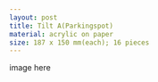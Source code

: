 ```yaml
---
layout: post
title: Tilt A(Parkingspot)
material: acrylic on paper
size: 187 x 150 mm(each); 16 pieces
---
```


image here
